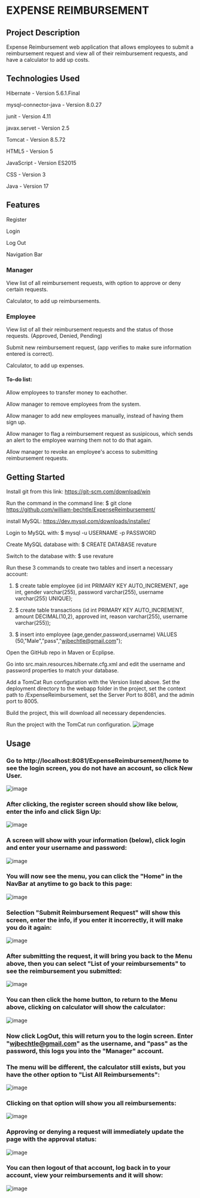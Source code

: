 # **EXPENSE REIMBURSEMENT**

## **Project Description**
Expense Reimbursement web application that allows employees to submit a reimbursement request and view all of their reimbursement requests, and have a calculator to add up costs.

## **Technologies Used**
Hibernate - Version 5.6.1.Final

mysql-connector-java - Version 8.0.27

junit - Version 4.11

javax.servet - Version 2.5

Tomcat - Version 8.5.72

HTML5 - Version 5

JavaScript - Version ES2015

CSS - Version 3

Java - Version 17

## **Features**

Register

Login 

Log Out

Navigation Bar 

### **Manager**

View list of all reimbursement requests, with option to approve or deny certain requests.

Calculator, to add up reimbursements.

### **Employee**

View list of all their reimbursement requests and the status of those requests. (Approved, Denied, Pending)

Submit new reimbursement request, (app verifies to make sure information entered is correct).

Calculator, to add up expenses. 

#### **To-do list:**

Allow employees to transfer money to eachother.

Allow manager to remove employees from the system.

Allow manager to add new employees manually, instead of having them sign up.

Allow manager to flag a reimbursement request as susipicous, which sends an alert to the employee warning them not to do that again.

Allow manager to revoke an employee's access to submitting reimbursement requests.


## **Getting Started**
Install git from this link: https://git-scm.com/download/win

Run the command in the command line: $ git clone https://github.com/william-bechtle/ExpenseReimbursement/

install MySQL: https://dev.mysql.com/downloads/installer/

Login to MySQL with: $ mysql -u USERNAME -p PASSWORD
  
Create MySQL database with: $ CREATE DATABASE revature
  
Switch to the database with: $ use revature
  
Run these 3 commands to create two tables and insert a necessary account: 

1. $ create table employee (id int PRIMARY KEY AUTO_INCREMENT, age int, gender varchar(255), password varchar(255), username varchar(255) UNIQUE);

2. $ create table transactions (id int PRIMARY KEY AUTO_INCREMENT, amount DECIMAL(10,2), approved int, reason varchar(255), username varchar(255));

3. $ insert into employee (age,gender,password,username) VALUES (50,"Male","pass","wjbechtle@gmail.com");

Open the GitHub repo in Maven or Ecplipse.

Go into src.main.resources.hibernate.cfg.xml and edit the username and password properties to match your database.

Add a TomCat Run configuration with the Version listed above. Set the deployment directory to the webapp folder in the project, set the context path to /ExpenseReimbursement, set the Server Port to 8081, and the admin port to 8005.

Build the project, this will download all necessary dependencies. 

Run the project with the TomCat run configuration.
![image](https://user-images.githubusercontent.com/93163143/145493295-04528dea-28d9-47cb-a83e-9b9e568971d2.png)


## **Usage**

### Go to http://localhost:8081/ExpenseReimbursement/home to see the login screen, you do not have an account, so click New User.
![image](https://user-images.githubusercontent.com/93163143/145493566-f34a6dc1-b405-4e1d-be00-0de79b8ea3a0.png)

### After clicking, the register screen should show like below, enter the info and click Sign Up: 
![image](https://user-images.githubusercontent.com/93163143/145493737-e82505b8-fefc-4f44-aa3e-557223fbae2d.png)

### A screen will show with your information (below), click login and enter your username and password:
![image](https://user-images.githubusercontent.com/93163143/145494028-433cf187-a959-4162-acb9-4f04a6c515a5.png)

### You will now see the menu, you can click the "Home" in the NavBar at anytime to go back to this page:
![image](https://user-images.githubusercontent.com/93163143/145494469-3d2c2fb9-ba57-4cfa-be05-84ef6b1567b3.png)

### Selection "Submit Reimbursement Request" will show this screen, enter the info, if you enter it incorrectly, it will make you do it again:
![image](https://user-images.githubusercontent.com/93163143/145494704-8a960f17-7c0b-4c38-a66a-2c717f51e4da.png)

### After submitting the request, it will bring you back to the Menu above, then you can select "List of your reimbursements" to see the reimbursement you submitted:
![image](https://user-images.githubusercontent.com/93163143/145494864-41ad9764-545c-43e0-bc78-7104fc7f7053.png)

### You can then click the home button, to return to the Menu above, clicking on calculator will show the calculator: 
![image](https://user-images.githubusercontent.com/93163143/145495020-2cc2d110-2841-4c23-adf1-6d46a02fdea2.png)

### Now click LogOut, this will return you to the login screen. Enter "wjbechtle@gmail.com" as the username, and "pass" as the password, this logs you into the "Manager" account.

### The menu will be different, the calculator still exists, but you have the other option to "List All Reimbursements":
![image](https://user-images.githubusercontent.com/93163143/145495258-340288d8-012f-4cc9-97a5-537d67787884.png)

### Clicking on that option will show you all reimbursements:
![image](https://user-images.githubusercontent.com/93163143/145495425-487e7888-2e1e-49c0-bbce-cdae300869ac.png)

### Approving or denying a request will immediately update the page with the approval status:
![image](https://user-images.githubusercontent.com/93163143/145495506-0bdc061e-95e6-4bda-9fb6-3edda4bbf840.png)

### You can then logout of that account, log back in to your account, view your reimbursements and it will show:
![image](https://user-images.githubusercontent.com/93163143/145496030-0813a6ae-6de2-4631-9e52-981d38dfbc8d.png)





















